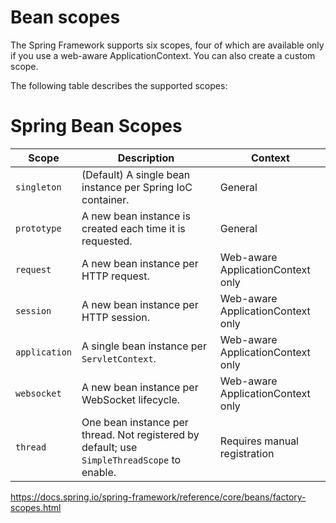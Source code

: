 # Bean scopes

 The Spring Framework supports six scopes, four of which are available only if you use a web-aware ApplicationContext. You can also create a custom scope.

The following table describes the supported scopes:

# Spring Bean Scopes

| **Scope**     | **Description**                                                                                   | **Context**                           |
|---------------|---------------------------------------------------------------------------------------------------|----------------------------------------|
| `singleton`   | (Default) A single bean instance per Spring IoC container.                                        | General                                |
| `prototype`   | A new bean instance is created each time it is requested.                                         | General                                |
| `request`     | A new bean instance per HTTP request.                                                             | Web-aware ApplicationContext only      |
| `session`     | A new bean instance per HTTP session.                                                             | Web-aware ApplicationContext only      |
| `application` | A single bean instance per `ServletContext`.                                                      | Web-aware ApplicationContext only      |
| `websocket`   | A new bean instance per WebSocket lifecycle.                                                      | Web-aware ApplicationContext only      |
| `thread`      | One bean instance per thread. Not registered by default; use `SimpleThreadScope` to enable.       | Requires manual registration           |

https://docs.spring.io/spring-framework/reference/core/beans/factory-scopes.html